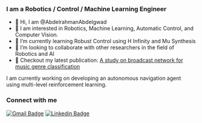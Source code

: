 ### I am a Robotics / Control / Machine Learning Engineer

- 👋 Hi, I am @AbdelrahmanAbdelgwad
- 👀 I am interested in Robotics, Machine Learning, Automatic Control, and Computer Vision.
- 🌱 I’m currently learning Robust Control using H Infinity and Mu Synthesis
- 👯 I’m looking to collaborate with other researchers in the field of Robotics and AI
- 📰 Checkout my latest publication: [A study on broadcast network for music genre classification](https://ieeexplore.ieee.org/abstract/document/9892651)

I am currently working on developing an autonomous navigation agent using multi-level reinforcement learning.

### Connect with me
[![Gmail Badge](https://img.shields.io/badge/-abdelrahman.abdelgawad@ejust.edu.eg-c14438?style=flat-square&logo=Gmail&logoColor=white&link=mailto:abdelrahman.abdelgawad@ejust.edu.eg)](mailto:abdelrahman.abdelgawad@ejust.edu.eg)
[![Linkedin Badge](https://img.shields.io/badge/-AbdelrahmanAbdelgawad-blue?style=flat-square&logo=Linkedin&logoColor=white&link=https://www.linkedin.com/in/abdelrahman-abdelgawad/)](https://www.linkedin.com/in/abdelrahman-abdelgawad-88a24a225/)

<!--
[<img src = "imgs/Linkedin-logo-transparent-PNG.png" width = 20>](https://www.linkedin.com/in/abdelrahman-abdelgawad-88a24a225/)
-->

<!--
**AbdelrahmanAbdelgwad/AbdelrahmanAbdelgwad** is a ✨ _special_ ✨ repository because its `README.md` (this file) appears on your GitHub profile.

Here are some ideas to get you started:

- 🔭 I’m currently working on ...
- 🌱 I’m currently learning ...
- 👯 I’m looking to collaborate on ...
- 🤔 I’m looking for help with ...
- 💬 Ask me about ...
- 📫 How to reach me: ...
- 😄 Pronouns: ...
- ⚡ Fun fact: ...
-->
